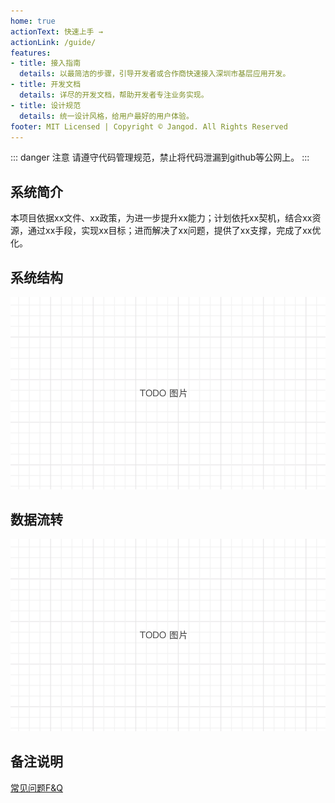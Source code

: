 ```yaml
---
home: true
actionText: 快速上手 →
actionLink: /guide/
features:
- title: 接入指南
  details: 以最简洁的步骤，引导开发者或合作商快速接入深圳市基层应用开发。
- title: 开发文档
  details: 详尽的开发文档，帮助开发者专注业务实现。
- title: 设计规范
  details: 统一设计风格，给用户最好的用户体验。
footer: MIT Licensed | Copyright © Jangod. All Rights Reserved
---
```


::: danger 注意
请遵守代码管理规范，禁止将代码泄漏到github等公网上。
:::

## 系统简介

  本项目依据xx文件、xx政策，为进一步提升xx能力；计划依托xx契机，结合xx资源，通过xx手段，实现xx目标；进而解决了xx问题，提供了xx支撑，完成了xx优化。

## 系统结构

![系统结构](./images/todo.png)


## 数据流转

![数据流图](./images/todo.png)

## 备注说明

[常见问题F&Q](/faq/index.html)

